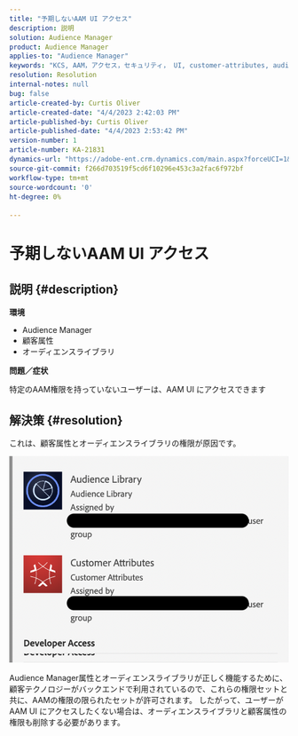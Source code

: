 ```yaml
---
title: "予期しないAAM UI アクセス"
description: 説明
solution: Audience Manager
product: Audience Manager
applies-to: "Audience Manager"
keywords: "KCS, AAM，アクセス，セキュリティ， UI, customer-attributes, audience-library"
resolution: Resolution
internal-notes: null
bug: false
article-created-by: Curtis Oliver
article-created-date: "4/4/2023 2:42:03 PM"
article-published-by: Curtis Oliver
article-published-date: "4/4/2023 2:53:42 PM"
version-number: 1
article-number: KA-21831
dynamics-url: "https://adobe-ent.crm.dynamics.com/main.aspx?forceUCI=1&pagetype=entityrecord&etn=knowledgearticle&id=e9c726db-f6d2-ed11-a7c7-6045bd006b25"
source-git-commit: f266d703519f5cd6f10296e453c3a2fac6f972bf
workflow-type: tm+mt
source-wordcount: '0'
ht-degree: 0%

---
```


# 予期しないAAM UI アクセス

## 説明 {#description}


<b>環境</b>

- Audience Manager
- 顧客属性
- オーディエンスライブラリ


<b>問題／症状</b>



特定のAAM権限を持っていないユーザーは、AAM UI にアクセスできます


## 解決策 {#resolution}


これは、顧客属性とオーディエンスライブラリの権限が原因です。

![](assets/0f984131-f8d2-ed11-a7c7-6045bd006b25.png)



Audience Manager属性とオーディエンスライブラリが正しく機能するために、顧客テクノロジーがバックエンドで利用されているので、これらの権限セットと共に、AAMの権限の限られたセットが許可されます。 したがって、ユーザーがAAM UI にアクセスしたくない場合は、オーディエンスライブラリと顧客属性の権限も削除する必要があります。
